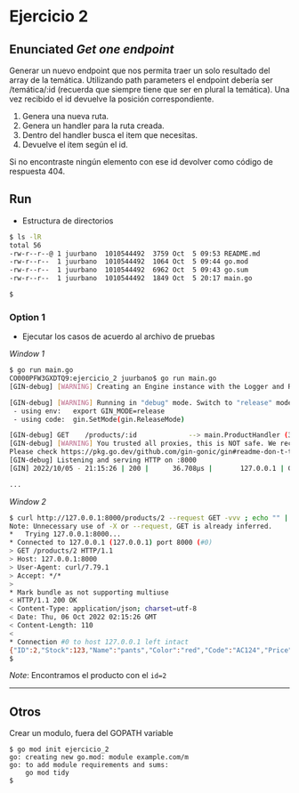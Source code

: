 # Ejercicio 2

## Enunciated *_Get one endpoint_*

Generar un nuevo endpoint que nos permita traer un solo resultado del array de la temática. Utilizando path parameters el endpoint debería ser /temática/:id (recuerda que siempre tiene que ser en plural la temática). Una vez recibido el id devuelve la posición correspondiente.

1. Genera una nueva ruta.
2. Genera un handler para la ruta creada.
3. Dentro del handler busca el item que necesitas.
4. Devuelve el item según el id.

Si no encontraste ningún elemento con ese id devolver como código de respuesta 404.


## Run 

- Estructura de directorios

```bash
$ ls -lR
total 56
-rw-r--r--@ 1 juurbano  1010544492  3759 Oct  5 09:53 README.md
-rw-r--r--  1 juurbano  1010544492  1064 Oct  5 09:44 go.mod
-rw-r--r--  1 juurbano  1010544492  6962 Oct  5 09:43 go.sum
-rw-r--r--  1 juurbano  1010544492  1849 Oct  5 20:17 main.go

$
```

### Option 1

- Ejecutar los casos de acuerdo al archivo de pruebas

*Window 1*

```bash
$ go run main.go
CO000PFW3GXDTQ9:ejercicio_2 juurbano$ go run main.go
[GIN-debug] [WARNING] Creating an Engine instance with the Logger and Recovery middleware already attached.

[GIN-debug] [WARNING] Running in "debug" mode. Switch to "release" mode in production.
 - using env:   export GIN_MODE=release
 - using code:  gin.SetMode(gin.ReleaseMode)

[GIN-debug] GET    /products/:id             --> main.ProductHandler (3 handlers)
[GIN-debug] [WARNING] You trusted all proxies, this is NOT safe. We recommend you to set a value.
Please check https://pkg.go.dev/github.com/gin-gonic/gin#readme-don-t-trust-all-proxies for details.
[GIN-debug] Listening and serving HTTP on :8000
[GIN] 2022/10/05 - 21:15:26 | 200 |      36.708µs |       127.0.0.1 | GET      "/products/2"

...

```

*Window 2*

```bash
$ curl http://127.0.0.1:8000/products/2 --request GET -vvv ; echo "" | cat -e
Note: Unnecessary use of -X or --request, GET is already inferred.
*   Trying 127.0.0.1:8000...
* Connected to 127.0.0.1 (127.0.0.1) port 8000 (#0)
> GET /products/2 HTTP/1.1
> Host: 127.0.0.1:8000
> User-Agent: curl/7.79.1
> Accept: */*
>
* Mark bundle as not supporting multiuse
< HTTP/1.1 200 OK
< Content-Type: application/json; charset=utf-8
< Date: Thu, 06 Oct 2022 02:15:26 GMT
< Content-Length: 110
<
* Connection #0 to host 127.0.0.1 left intact
{"ID":2,"Stock":123,"Name":"pants","Color":"red","Code":"AC124","Price":3.4,"Publish":false,"Date":"November"}$
$

```

_Note_: Encontramos el producto con el `id=2`


---


## Otros

Crear un modulo, fuera del GOPATH variable

```
$ go mod init ejercicio_2
go: creating new go.mod: module example.com/m
go: to add module requirements and sums:
	go mod tidy
$
```


